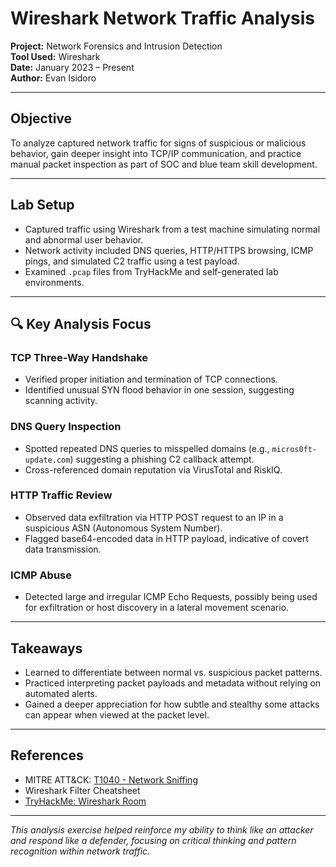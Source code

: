 # Wireshark Network Traffic Analysis
**Project:** Network Forensics and Intrusion Detection  
**Tool Used:** Wireshark  
**Date:** January 2023 – Present  
**Author:** Evan Isidoro

---

## Objective

To analyze captured network traffic for signs of suspicious or malicious behavior, gain deeper insight into TCP/IP communication, and practice manual packet inspection as part of SOC and blue team skill development.

---

## Lab Setup

- Captured traffic using Wireshark from a test machine simulating normal and abnormal user behavior.
- Network activity included DNS queries, HTTP/HTTPS browsing, ICMP pings, and simulated C2 traffic using a test payload.
- Examined `.pcap` files from TryHackMe and self-generated lab environments.

---

## 🔍 Key Analysis Focus

### TCP Three-Way Handshake
- Verified proper initiation and termination of TCP connections.
- Identified unusual SYN flood behavior in one session, suggesting scanning activity.

### DNS Query Inspection
- Spotted repeated DNS queries to misspelled domains (e.g., `micros0ft-update.com`) suggesting a phishing C2 callback attempt.
- Cross-referenced domain reputation via VirusTotal and RiskIQ.

### HTTP Traffic Review
- Observed data exfiltration via HTTP POST request to an IP in a suspicious ASN (Autonomous System Number).
- Flagged base64-encoded data in HTTP payload, indicative of covert data transmission.

### ICMP Abuse
- Detected large and irregular ICMP Echo Requests, possibly being used for exfiltration or host discovery in a lateral movement scenario.

---

## Takeaways

- Learned to differentiate between normal vs. suspicious packet patterns.
- Practiced interpreting packet payloads and metadata without relying on automated alerts.
- Gained a deeper appreciation for how subtle and stealthy some attacks can appear when viewed at the packet level.

---

## References

- MITRE ATT&CK: [T1040 - Network Sniffing](https://attack.mitre.org/techniques/T1040/)
- Wireshark Filter Cheatsheet
- [TryHackMe: Wireshark Room](https://tryhackme.com/room/wireshark)

---

*This analysis exercise helped reinforce my ability to think like an attacker and respond like a defender, focusing on critical thinking and pattern recognition within network traffic.*
